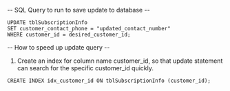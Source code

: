 -- SQL Query to run to save update to database --
```
UPDATE tblSubscriptionInfo
SET customer_contact_phone = "updated_contact_number"
WHERE customer_id = desired_customer_id;
```

-- How to speed up update query --
1. Create an index for column name customer_id, so that update statement can search for the specific customer_id quickly. 
```
CREATE INDEX idx_customer_id ON tblSubscriptionInfo (customer_id);
```

